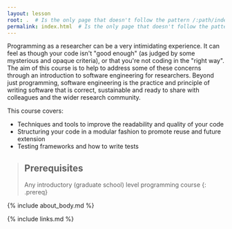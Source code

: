 ```yaml
---
layout: lesson
root: .  # Is the only page that doesn't follow the pattern /:path/index.html
permalink: index.html  # Is the only page that doesn't follow the pattern /:path/index.html
---
```

Programming as a researcher can be a very intimidating experience. It
can feel as though your code isn't "good enough" (as judged by some
mysterious and opaque criteria), or that you're not coding in the
"right way". The aim of this course is to help to address some of
these concerns through an introduction to software engineering for
researchers. Beyond just programming, software engineering is the
practice and principle of writing software that is correct,
sustainable and ready to share with colleagues and the wider research
community.

This course covers: 
* Techniques and tools to improve the readability and quality of your code 
* Structuring your code in a modular fashion to promote reuse and future extension
* Testing frameworks and how to write tests 

> ## Prerequisites
>
> Any introductory (graduate school) level programming course
{: .prereq}

<!--- about_body.md is found in the _includes dir -->
{% include about_body.md %}

{% include links.md %}

